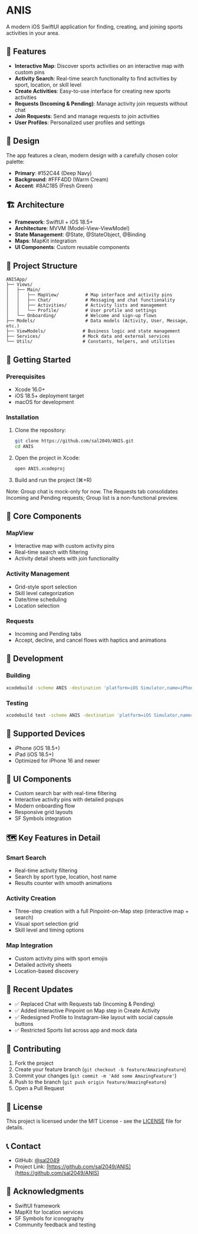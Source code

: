 # ANIS

A modern iOS SwiftUI application for finding, creating, and joining sports activities in your area.

## 📱 Features

- **Interactive Map**: Discover sports activities on an interactive map with custom pins
- **Activity Search**: Real-time search functionality to find activities by sport, location, or skill level
- **Create Activities**: Easy-to-use interface for creating new sports activities
- **Requests (Incoming & Pending)**: Manage activity join requests without chat
- **Join Requests**: Send and manage requests to join activities
- **User Profiles**: Personalized user profiles and settings

## 🎨 Design

The app features a clean, modern design with a carefully chosen color palette:
- **Primary**: #152C44 (Deep Navy)
- **Background**: #FFF4DD (Warm Cream)
- **Accent**: #8AC185 (Fresh Green)

## 🏗️ Architecture

- **Framework**: SwiftUI + iOS 18.5+
- **Architecture**: MVVM (Model-View-ViewModel)
- **State Management**: @State, @StateObject, @Binding
- **Maps**: MapKit integration
- **UI Components**: Custom reusable components

## 📂 Project Structure

```
ANISApp/
├── Views/
│   ├── Main/
│   │   ├── MapView/          # Map interface and activity pins
│   │   ├── Chat/             # Messaging and chat functionality
│   │   ├── Activities/       # Activity lists and management
│   │   └── Profile/          # User profile and settings
│   └── Onboarding/           # Welcome and sign-up flows
├── Models/                   # Data models (Activity, User, Message, etc.)
├── ViewModels/              # Business logic and state management
├── Services/                # Mock data and external services
└── Utils/                   # Constants, helpers, and utilities
```

## 🚀 Getting Started

### Prerequisites

- Xcode 16.0+
- iOS 18.5+ deployment target
- macOS for development

### Installation

1. Clone the repository:
   ```bash
   git clone https://github.com/sal2049/ANIS.git
   cd ANIS
   ```

2. Open the project in Xcode:
   ```bash
   open ANIS.xcodeproj
   ```

3. Build and run the project (⌘+R)

Note: Group chat is mock-only for now. The Requests tab consolidates Incoming and Pending requests; Group list is a non-functional preview.

## 🎯 Core Components

### MapView
- Interactive map with custom activity pins
- Real-time search with filtering
- Activity detail sheets with join functionality

### Activity Management
- Grid-style sport selection
- Skill level categorization
- Date/time scheduling
- Location selection

### Requests
- Incoming and Pending tabs
- Accept, decline, and cancel flows with haptics and animations

## 🔧 Development

### Building
```bash
xcodebuild -scheme ANIS -destination 'platform=iOS Simulator,name=iPhone 16' build
```

### Testing
```bash
xcodebuild test -scheme ANIS -destination 'platform=iOS Simulator,name=iPhone 16'
```

## 📱 Supported Devices

- iPhone (iOS 18.5+)
- iPad (iOS 18.5+)
- Optimized for iPhone 16 and newer

## 🎨 UI Components

- Custom search bar with real-time filtering
- Interactive activity pins with detailed popups
- Modern onboarding flow
- Responsive grid layouts
- SF Symbols integration

## 🗺️ Key Features in Detail

### Smart Search
- Real-time activity filtering
- Search by sport type, location, host name
- Results counter with smooth animations

### Activity Creation
- Three-step creation with a full Pinpoint-on-Map step (interactive map + search)
- Visual sport selection grid
- Skill level and timing options

### Map Integration
- Custom activity pins with sport emojis
- Detailed activity sheets
- Location-based discovery

## 🔄 Recent Updates

- ✅ Replaced Chat with Requests tab (Incoming & Pending)
- ✅ Added interactive Pinpoint on Map step in Create Activity
- ✅ Redesigned Profile to Instagram-like layout with social capsule buttons
- ✅ Restricted Sports list across app and mock data

## 🤝 Contributing

1. Fork the project
2. Create your feature branch (`git checkout -b feature/AmazingFeature`)
3. Commit your changes (`git commit -m 'Add some AmazingFeature'`)
4. Push to the branch (`git push origin feature/AmazingFeature`)
5. Open a Pull Request

## 📄 License

This project is licensed under the MIT License - see the [LICENSE](LICENSE) file for details.

## 📞 Contact

- GitHub: [@sal2049](https://github.com/sal2049)
- Project Link: [https://github.com/sal2049/ANIS](https://github.com/sal2049/ANIS)

## 🙏 Acknowledgments

- SwiftUI framework
- MapKit for location services
- SF Symbols for iconography
- Community feedback and testing